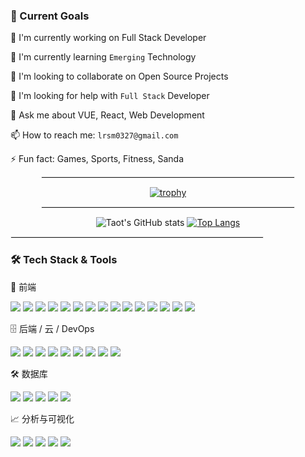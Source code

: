 
### 🎯 Current Goals

  🔭 I'm currently working on Full Stack Developer
  
  🌱 I'm currently learning `Emerging` Technology
  
  👯 I'm looking to collaborate on Open Source Projects
  
  🤔 I'm looking for help with `Full Stack` Developer
  
  💬 Ask me about VUE, React, Web Development
  
  📫 How to reach me: `lrsm0327@gmail.com`
  
  ⚡ Fun fact: Games, Sports, Fitness, Sanda


<div align="center">
  <hr style="border: 1px solid #eee; width: 80%;"/>

  [![trophy](https://github-profile-trophy.vercel.app/?username=lrsm21427&row=1&margin-w=10&theme=light_lover)](https://github.com/ryo-ma/github-profile-trophy)
</div>
  
<div align="center">
  <hr style="border: 1px solid #eee; width: 80%;"/>

  ![Taot's GitHub stats](https://github-readme-stats.vercel.app/api?username=Taot-chen) [![Top Langs](https://github-readme-stats.vercel.app/api/top-langs/?username=lrsm21427&layout=compact&langs_count=8)](https://github.com/anuraghazra/github-readme-stats)
</div>

<div>
  <hr style="border: 1px solid #eee; width: 80%;"/>

### 🛠️ Tech Stack & Tools

🎨 前端

<img src="https://img.shields.io/badge/-HTML5-E34F26?style=flat-square&logo=html5&logoColor=white" /> <img src="https://img.shields.io/badge/-CSS3-1572B6?style=flat-square&logo=css&logoColor=white" /> <img src="https://img.shields.io/badge/-JavaScript-F7DF1E?style=flat-square&logo=javascript&logoColor=black" /> <img src="https://img.shields.io/badge/-React-61DAFB?style=flat-square&logo=react&logoColor=black" /> <img src="https://img.shields.io/badge/-Vue.js-4FC08D?style=flat-square&logo=vue.js&logoColor=white" /> <img src="https://img.shields.io/badge/-Next.js-000000?style=flat-square&logo=next.js&logoColor=white" /> <img src="https://img.shields.io/badge/-Tailwind%20CSS-38B2AC?style=flat-square&logo=tailwind-css&logoColor=white" /> <img src="https://img.shields.io/badge/-Sass-CC6699?style=flat-square&logo=sass&logoColor=white" /> <img src="https://img.shields.io/badge/-TypeScript-3178C6?style=flat-square&logo=typescript&logoColor=white" /> <img src="https://img.shields.io/badge/-Less-1D365D?style=flat-square&logo=less&logoColor=white" /> <img src="https://img.shields.io/badge/-Element--UI-409EFF?style=flat-square&logo=element&logoColor=white" /> <img src="https://img.shields.io/badge/-Element%20Plus-409EFF?style=flat-square&logo=element&logoColor=white" /> <img src="https://img.shields.io/badge/-FineUI-007ACC?style=flat-square&logoColor=white" /> <img src="https://img.shields.io/badge/-Vite-646CFF?style=flat-square&logo=vite&logoColor=white" /> <img src="https://img.shields.io/badge/-Webpack-8DD6F9?style=flat-square&logo=webpack&logoColor=black" />


🗄️ 后端 / 云 / DevOps

<img src="https://img.shields.io/badge/-jQuery-0769AD?style=flat-square&logo=jquery&logoColor=white" /> <img src="https://img.shields.io/badge/-Spring-6DB33F?style=flat-square&logo=spring&logoColor=white" /> <img src="https://img.shields.io/badge/-Spring%20Boot-6DB33F?style=flat-square&logo=springboot&logoColor=white" /> <img src="https://img.shields.io/badge/-Node.js-339933?style=flat-square&logo=node.js&logoColor=white" /> <img src="https://img.shields.io/badge/-Express-000000?style=flat-square&logo=express&logoColor=white" /> <img src="https://img.shields.io/badge/-Docker-2496ED?style=flat-square&logo=docker&logoColor=white" /> <img src="https://img.shields.io/badge/-Git-F05032?style=flat-square&logo=git&logoColor=white" /> <img src="https://img.shields.io/badge/-ASP.NET-512BD4?style=flat-square&logo=dotnet&logoColor=white" /> <img src="https://img.shields.io/badge/-.NET%20Core-512BD4?style=flat-square&logo=dotnet&logoColor=white" />

🛠️ 数据库

<img src="https://img.shields.io/badge/-PostgreSQL-336791?style=flat-square&logo=postgresql&logoColor=white" /> <img src="https://img.shields.io/badge/-MySQL-4479A1?style=flat-square&logo=mysql&logoColor=white" /> <img src="https://img.shields.io/badge/-SQLite-003B57?style=flat-square&logo=sqlite&logoColor=white" /> <img src="https://img.shields.io/badge/-Redis-DC382D?style=flat-square&logo=redis&logoColor=white" /> <img src="https://img.shields.io/badge/-MongoDB-47A248?style=flat-square&logo=mongodb&logoColor=white" />

📈 分析与可视化

<img src="https://img.shields.io/badge/-Python-3776AB?style=flat-square&logo=python&logoColor=white" /> <img src="https://img.shields.io/badge/-Pandas-150458?style=flat-square&logo=pandas&logoColor=white" /> <img src="https://img.shields.io/badge/-Plotly-3F4F75?style=flat-square&logo=plotly&logoColor=white" /> <img src="https://img.shields.io/badge/-ECharts-AA344D?style=flat-square&logo=apacheecharts&logoColor=white" /> <img src="https://img.shields.io/badge/-D3.js-F9A03C?style=flat-square&logo=d3&logoColor=black" />

</div>
